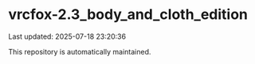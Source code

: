 # vrcfox-2.3_body_and_cloth_edition

Last updated: 2025-07-18 23:20:36

This repository is automatically maintained.
